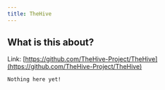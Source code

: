 ```yaml
---
title: TheHive
---
```


## What is this about?

Link: [https://github.com/TheHive-Project/TheHive](https://github.com/TheHive-Project/TheHive)

```
Nothing here yet!
```